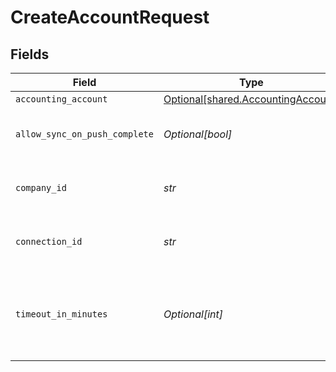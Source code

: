 # CreateAccountRequest


## Fields

| Field                                                                          | Type                                                                           | Required                                                                       | Description                                                                    | Example                                                                        |
| ------------------------------------------------------------------------------ | ------------------------------------------------------------------------------ | ------------------------------------------------------------------------------ | ------------------------------------------------------------------------------ | ------------------------------------------------------------------------------ |
| `accounting_account`                                                           | [Optional[shared.AccountingAccount]](../../models/shared/accountingaccount.md) | :heavy_minus_sign:                                                             | N/A                                                                            |                                                                                |
| `allow_sync_on_push_complete`                                                  | *Optional[bool]*                                                               | :heavy_minus_sign:                                                             | Allow a sync upon push completion.                                             |                                                                                |
| `company_id`                                                                   | *str*                                                                          | :heavy_check_mark:                                                             | Unique identifier for a company.                                               | 8a210b68-6988-11ed-a1eb-0242ac120002                                           |
| `connection_id`                                                                | *str*                                                                          | :heavy_check_mark:                                                             | Unique identifier for a connection.                                            | 2e9d2c44-f675-40ba-8049-353bfcb5e171                                           |
| `timeout_in_minutes`                                                           | *Optional[int]*                                                                | :heavy_minus_sign:                                                             | Time limit for the push operation to complete before it is timed out.          |                                                                                |